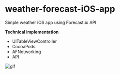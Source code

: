 # weather-forecast-iOS-app
Simple weather iOS app using Forecast.io API

**Technical Implementation**


* UITableViewController    
* CocoaPods  
* AFNetworking  
* API   

![gif](https://github.com/ayunav/weather-forecast-iOS-app/blob/master/Weather-Forecast.Io-API-App.gif)
